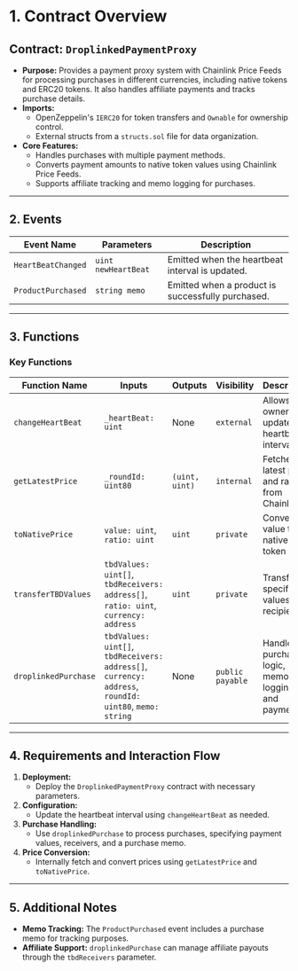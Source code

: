# 1. Contract Overview

## Contract: `DroplinkedPaymentProxy`

- **Purpose:** Provides a payment proxy system with Chainlink Price Feeds for processing purchases in different currencies, including native tokens and ERC20 tokens. It also handles affiliate payments and tracks purchase details.
- **Imports:**
  - OpenZeppelin's `IERC20` for token transfers and `Ownable` for ownership control.
  - External structs from a `structs.sol` file for data organization.
- **Core Features:**
  - Handles purchases with multiple payment methods.
  - Converts payment amounts to native token values using Chainlink Price Feeds.
  - Supports affiliate tracking and memo logging for purchases.

---

## 2. Events

| **Event Name**        | **Parameters**          | **Description**                                         |
|------------------------|-------------------------|---------------------------------------------------------|
| `HeartBeatChanged`     | `uint newHeartBeat`     | Emitted when the heartbeat interval is updated.         |
| `ProductPurchased`     | `string memo`          | Emitted when a product is successfully purchased.       |

---

## 3. Functions

### Key Functions

| **Function Name**         | **Inputs**                              | **Outputs**                     | **Visibility**  | **Description**                                      |
|----------------------------|------------------------------------------|----------------------------------|-----------------|------------------------------------------------------|
| `changeHeartBeat`          | `_heartBeat: uint`                      | None                            | `external`      | Allows the owner to update the heartbeat interval.   |
| `getLatestPrice`           | `_roundId: uint80`                      | `(uint, uint)`                  | `internal`      | Fetches the latest price and ratio from Chainlink.   |
| `toNativePrice`            | `value: uint`, `ratio: uint`              | `uint`                          | `private`       | Converts a value to native token price.              |
| `transferTBDValues`        | `tbdValues: uint[]`, `tbdReceivers: address[]`, `ratio: uint`, `currency: address` | `uint`          | `private`       | Transfers specified values to recipients.            |
| `droplinkedPurchase`       | `tbdValues: uint[]`, `tbdReceivers: address[]`, `currency: address`, `roundId: uint80`, `memo: string` | None | `public payable` | Handles the purchase logic, memo logging, and payments. |

---

## 4. Requirements and Interaction Flow

1. **Deployment:**
   - Deploy the `DroplinkedPaymentProxy` contract with necessary parameters.
2. **Configuration:**
   - Update the heartbeat interval using `changeHeartBeat` as needed.
3. **Purchase Handling:**
   - Use `droplinkedPurchase` to process purchases, specifying payment values, receivers, and a purchase memo.
4. **Price Conversion:**
   - Internally fetch and convert prices using `getLatestPrice` and `toNativePrice`.

---

## 5. Additional Notes

- **Memo Tracking:** The `ProductPurchased` event includes a purchase memo for tracking purposes.
- **Affiliate Support:** `droplinkedPurchase` can manage affiliate payouts through the `tbdReceivers` parameter.
